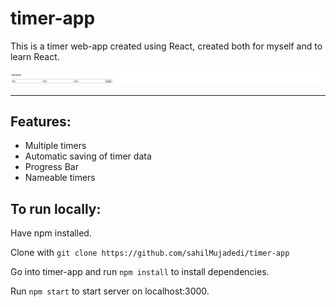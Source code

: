 # timer-app

This is a timer web-app created using React, created both for myself and to learn React.

![Screenshot of timer-app](public/README.png "timer-app")

<hr>

## Features:
- Multiple timers
- Automatic saving of timer data
- Progress Bar
- Nameable timers

## To run locally:
Have npm installed.

Clone with 
  ```git clone https://github.com/sahilMujadedi/timer-app```

Go into timer-app and run
  ```npm install```
to install dependencies.

Run
  ```npm start```
to start server on localhost:3000.
  
